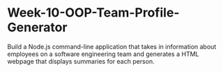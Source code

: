 # Week-10-OOP-Team-Profile-Generator
Build a Node.js command-line application that takes in information about employees on a software engineering team and generates a HTML webpage that displays summaries for each person.
